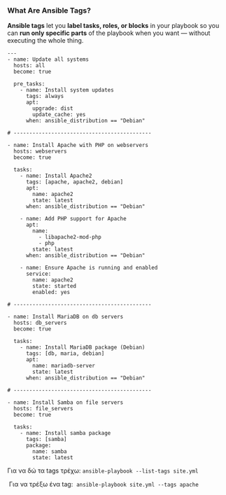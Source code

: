 ### What Are **Ansible Tags**?

**Ansible tags** let you **label tasks, roles, or blocks** in your playbook so you can **run only specific parts** of the playbook when you want — without executing the whole thing.

```
---
- name: Update all systems
  hosts: all
  become: true

  pre_tasks:
    - name: Install system updates
      tags: always
      apt:
        upgrade: dist
        update_cache: yes
      when: ansible_distribution == "Debian"

# --------------------------------------------

- name: Install Apache with PHP on webservers
  hosts: webservers
  become: true

  tasks:
    - name: Install Apache2
      tags: [apache, apache2, debian]
      apt:
        name: apache2
        state: latest
      when: ansible_distribution == "Debian"

    - name: Add PHP support for Apache
      apt:
        name:
          - libapache2-mod-php
          - php
        state: latest
      when: ansible_distribution == "Debian"

    - name: Ensure Apache is running and enabled
      service:
        name: apache2
        state: started
        enabled: yes

# --------------------------------------------

- name: Install MariaDB on db servers
  hosts: db_servers
  become: true

  tasks:
    - name: Install MariaDB package (Debian)
      tags: [db, maria, debian]
      apt:
        name: mariadb-server
        state: latest
      when: ansible_distribution == "Debian"

# --------------------------------------------

- name: Install Samba on file servers
  hosts: file_servers
  become: true

  tasks:
    - name: Install samba package
      tags: [samba]
      package:
        name: samba
        state: latest

```
Για να δώ τα tags τρέχω:
`ansible-playbook --list-tags site.yml`

 Για να τρέξω ένα tag:
 `ansible-playbook site.yml --tags apache`


 

